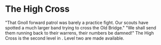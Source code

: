 # The High Cross

 "That Gnoll forward patrol was barely a practice fight. Our scouts have spotted a much larger band trying to cross the Old Bridge."
 "We shall send them running back to their warrens, their numbers be damned!"
The High Cross is the second level in . Level two are made available.